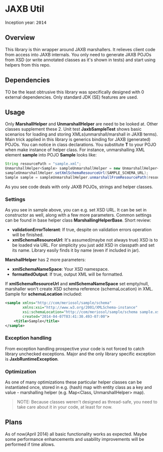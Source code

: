 JAXB Util
========

Inception year: <tt>2014</tt>

## Overview
This library is thin wrapper around JAXB marshallers. It relieves client code from access into JAXB internals.
You only need to generate JAXB POJOs from XSD (or write annotated classes as it's shown in tests) and start using helpers from this repo.

## Dependencies
TO be the least obtrusive this library was specifically designed with 0 external dependencies. Only standard JDK (SE) features are used.

## Usage
Only **MarshallHelper** and **UnmarshallHelper** are need to be looked at. Other classes supplement these 2.
Unit test **JaxbSampleTest** shows basic scenarios for loading and storing XMLs(unmarshall/marshall in JAXB terms).
Main trick applied in this library is generics binding for JAXB (generated) POJOs. You can notice **<T>** in class declarations.
You substitute **T** to your POJO when make instance of helper class.
For instance, unmarshalling XML element **sample** into POJO **Sample** looks like:
```Java
String resourcePath = "sample.xml";
UnmarshallHelper<Sample> sampleUnmarshallHelper = new UnmarshallHelper<>();
sampleUnmarshallHelper.setXmlSchemaResourceUrl(SAMPLE_SCHEMA_URL);
Sample sample = sampleUnmarshallHelper.unmarshallFromResourcePath(resourcePath, Sample.class);
```
As you see code deals with only JAXB POJOs, strings and helper classes.

### Settings
As you see in sample above, you can e.g. set XSD URL. It can be set in constructor as well, along with a few more parameters.
Common settings can be found in base helper class **MarshallingHelperBase**. Short review:
 - **validationErrorTolerant**: If true, despite on validation errors operation will be finished.
 - **xmlSchemaResourceUrl**: It's assumed(maybe not always true) XSD is to be loaded via URL.
       For simplicity you just add XSD in classpath and set its name. Library easily finds it by name (even if included in jar).

**MarshallHelper** has 2 more parameters:
 - **xmlSchemaNameSpace**: Your XSD namespace.
 - **formattedOutput**: If true, output XML will be formatted.

If **xmlSchemaResourceUrl** and **xmlSchemaNameSpace** set empty/null, marshaller won't create XSD schema reference (schemaLocation) in XML.
Sample for **schemaLocation** included:

```XML
<sample xmlns="http://com/meriosol/sample/schema"
        xmlns:xsi="http://www.w3.org/2001/XMLSchema-instance"
        xsi:schemaLocation="http://com/meriosol/sample/schema sample.xsd" id="1001"
        created="2014-04-07T03:41:30.493-07:00">
    <title>Sample</title>
</sample>
```

### Exception handling
From exception handling prospective your code is not forced to catch library unchecked exceptions.
Major and the only library specific exception is **JaxbRuntimeException**.

### Optimization
As one of many optimizations these particular helper classes can be instantiated once, stored in e.g. (hash) map
with entity class as a key and value - marshalling helper (e.g. Map<Class, UnmarshallHelper> map).
> NOTE: Because classes weren't designed as thread-safe, you need to take care about it in your code, at least for now.

## Plans
As of now(April 2014) all basic functionality works as expected.
Maybe some performance enhancements and usability improvements will be performed if time allows.

